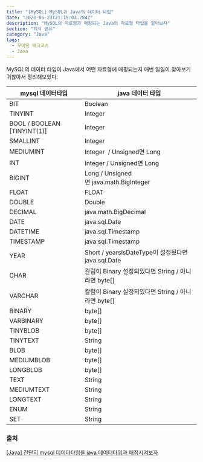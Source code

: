 ```yaml
---
title: "[MySQL] MySQL과 Java의 데이터 타입"
date: "2023-05-23T21:19:03.284Z"
description: "MySQL의 자료형과 매핑되는 Java의 자료형 타입을 알아보자"
section: "지식 공유" 
category: "Java"
tags:
  - 우아한 테크코스
  - Java
---
```


MySQL의 데이터 타입이 Java에서 어떤 자료형에 매핑되는지 매번 일일이 찾아보기 귀찮아서 정리해보았다.

| mysql 데이터타입            | java 데이터 타입                                    |
| --------------------------- | --------------------------------------------------- |
| BIT                         | Boolean                                             |
| TINYINT                     | Integer                                             |
| BOOL / BOOLEAN [TINYINT(1)] | Integer                                             |
| SMALLINT                    | Integer                                             |
| MEDIUMINT                   | Integer  / Unsigned면 Long                          |
| INT                         | Integer / Unsigned면 Long                           |
| BIGINT                      | Long / Unsigned면 java.math.BigInteger              |
| FLOAT                       | FLOAT                                               |
| DOUBLE                      | Double                                              |
| DECIMAL                     | java.math.BigDecimal                                |
| DATE                        | java.sql.Date                                       |
| DATETIME                    | java.sql.Timestamp                                  |
| TIMESTAMP                   | java.sql.Timestamp                                  |
| YEAR                        | Short / yearslsDateType이 설정됬다면 java.sql.Date  |
| CHAR                        | 칼럼이 Binary 설정되있다면 String / 아니라면 byte[] |
| VARCHAR                     | 칼럼이 Binary 설정되있다면 String / 아니라면 byte[] |
| BINARY                      | byte[]                                              |
| VARBINARY                   | byte[]                                              |
| TINYBLOB                    | byte[]                                              |
| TINYTEXT                    | String                                              |
| BLOB                        | byte[]                                              |
| MEDIUMBLOB                  | byte[]                                              |
| LONGBLOB                    | byte[]                                              |
| TEXT                        | String                                              |
| MEDIUMTEXT                  | String                                              |
| LONGTEXT                    | String                                              |
| ENUM                        | String                                              |
| SET                         | String                                              |

### 출처

[[Java] 간단히 mysql 데이터타입을 java 데이터타입과 매칭시켜보자](https://donggu1105.tistory.com/122)
